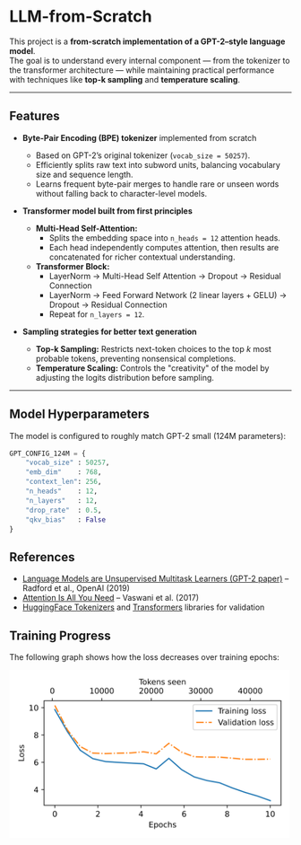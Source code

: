 # LLM-from-Scratch

This project is a **from-scratch implementation of a GPT-2–style language model**.  
The goal is to understand every internal component — from the tokenizer to the transformer architecture — while maintaining practical performance with techniques like **top-k sampling** and **temperature scaling**.

---

## Features

- **Byte-Pair Encoding (BPE) tokenizer** implemented from scratch  
  - Based on GPT-2’s original tokenizer (`vocab_size = 50257`).  
  - Efficiently splits raw text into subword units, balancing vocabulary size and sequence length.  
  - Learns frequent byte-pair merges to handle rare or unseen words without falling back to character-level models.

- **Transformer model built from first principles**  
  - **Multi-Head Self-Attention:**  
    - Splits the embedding space into `n_heads = 12` attention heads.  
    - Each head independently computes attention, then results are concatenated for richer contextual understanding.  
  - **Transformer Block:**  
    - LayerNorm → Multi-Head Self Attention → Dropout → Residual Connection  
    - LayerNorm → Feed Forward Network (2 linear layers + GELU) → Dropout → Residual Connection  
    - Repeat for `n_layers = 12`.

- **Sampling strategies for better text generation**  
  - **Top-k Sampling:** Restricts next-token choices to the top *k* most probable tokens, preventing nonsensical completions.  
  - **Temperature Scaling:** Controls the "creativity" of the model by adjusting the logits distribution before sampling.

---

## Model Hyperparameters

The model is configured to roughly match GPT-2 small (124M parameters):  

```python
GPT_CONFIG_124M = {
    "vocab_size" : 50257,
    "emb_dim"    : 768,
    "context_len": 256,
    "n_heads"    : 12,
    "n_layers"   : 12,
    "drop_rate"  : 0.5,
    "qkv_bias"   : False
}
```
## References

- [Language Models are Unsupervised Multitask Learners (GPT-2 paper)](https://cdn.openai.com/better-language-models/language_models_are_unsupervised_multitask_learners.pdf) – Radford et al., OpenAI (2019)  
- [Attention Is All You Need](https://arxiv.org/abs/1706.03762) – Vaswani et al. (2017)  
- [HuggingFace Tokenizers](https://github.com/huggingface/tokenizers) and [Transformers](https://github.com/huggingface/transformers) libraries for validation  


<h2>Training Progress</h2>
<p>The following graph shows how the loss decreases over training epochs:</p>
<img src="loss_curve.png" alt="Training Loss Curve" width="500"/>

